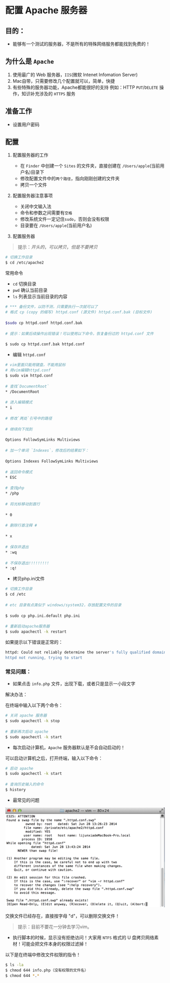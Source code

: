 # 配置 Apache 服务器

## 目的：
* 能够有一个测试的服务器，不是所有的特殊网络服务都能找到免费的！

## 为什么是 `Apache`

1. 使用最广的 Web 服务器，`IIS`(微软 Intenet Infomation Server)
2. Mac自带，只需要修改几个配置就可以，简单，快捷
3. 有些特殊的服务器功能，Apache都能很好的支持
例如：HTTP `PUT`/`DELETE` 操作，知识补充涉及的 `HTTPS` 服务

## 准备工作
* 设置用户密码

## 配置

1.  配置服务器的工作
    * 在 `Finder` 中创建一个 `Sites` 的文件夹，直接创建在 `/Users/apple`(当前用户名)目录下
    * 修改配置文件中的`两个路径`，指向刚刚创建的文件夹
    * 拷贝一个文件

2.	配置服务器注意事项
    * 关闭中文输入法
    * 命令和参数之间需要有`空格`
    * 修改系统文件一定记住`sudo`，否则会没有权限
    * 目录要在 `/Users/apple`(当前用户名)

3.	配置服务器

> 提示：$开头的，可以拷贝，但是不要拷贝$

```bash
# 切换工作目录
$ cd /etc/apache2
```

常用命令
* `cd` 切换目录
* `pwd` 确认当前目录
* `ls` 列表显示当前目录的内容

```bash
# *** 备份文件，以防不测，只需要执行一次就可以了
# 格式 cp (copy 的缩写) httpd.conf (源文件) httpd.conf.bak (目标文件)

$sudo cp httpd.conf httpd.conf.bak

# 提示：如果后续操作出现错误！可以使用以下命令，恢复备份过的 httpd.conf 文件

$ sudo cp httpd.conf.bak httpd.conf
```

* 编辑 `httpd.conf`

```bash
# vim里面只能用键盘，不能用鼠标
# 用vim编辑httpd.conf
$ sudo vim httpd.conf

# 查找`DocumentRoot`
* /DocumentRoot

# 进入编辑模式
* i

# 修改`两处`引号中的路径

# 继续向下找到

Options FollowSymLinks Multiviews

# 加一个单词 `Indexes`，修改后的结果如下：

Options Indexes FollowSymLinks Multiviews

# 返回命令模式
* ESC

# 查找php
* /php

# 将光标移动到首行

* 0

# 删除行首注释 #

* x

# 保存并退出
* :wq

# 不保存退出!!!!!!!!!
* :q!
```

* 拷贝php.ini文件

```bash
# 切换工作目录
$ cd /etc

# etc 目录有点类似于 windows/system32，存放配置文件的目录

$ sudo cp php.ini.default php.ini

# 重新启动apache服务器
$ sudo apachectl -k restart
```

如果提示以下错误是正常的：

```bash
httpd: Could not reliably determine the server's fully qualified domain name, using teacher.local for ServerName
httpd not running, trying to start
```

### 常见问题：

* 如果点击 `info.php` 文件，出现下载，或者只是显示一小段文字

解决办法：

在终端中输入以下两个命令：

```bash
# 关闭 apache 服务器
$ sudo apachectl -k stop

# 重新再次启动 apache
$ sudo apachectl -k start
```

* 每次启动计算机，`Apache` 服务器默认是不会自动启动的！

可以启动计算机之后，打开终端，输入以下命令：

```bash
# 启动 apache
$ sudo apachectl -k start

# 查询历史输入的命令
$ history
```

* 最常见的问题

![](./images/basic/配置Apache常见错误.png)

交换文件已经存在，直接按字母 "d"，可以删除交换文件！

> 提示：目前不要花一分钟去学习vim。

* 执行脚本的时候，显示没有拒绝访问！大家用 `NTFS` 格式的 U 盘拷贝网络素材！可能会把文件本身的权限过滤掉！

以下是在终端中修改文件权限的指令！

```bash
$ ls -la
$ chmod 644 info.php（没有权限的文件名）
$ chmod 644 *.*
```

